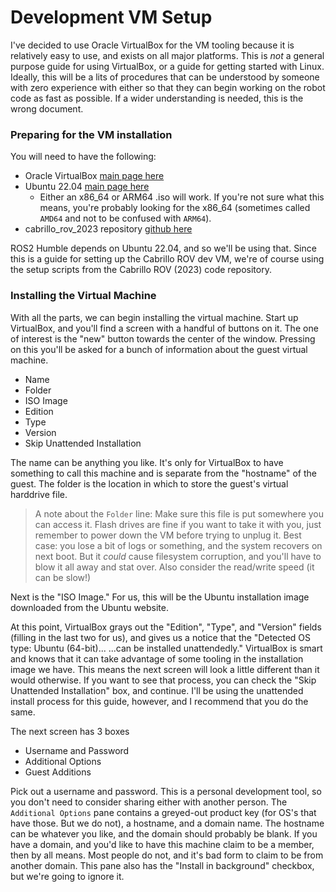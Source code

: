 # Development VM Setup

I've decided to use Oracle VirtualBox for the VM tooling because it is relatively easy to use, and exists on all major platforms. This is *not* a general purpose guide for using VirtualBox, or a guide for getting started with Linux. Ideally, this will be a lits of procedures that can be understood by someone with zero experience with either so that they can begin working on the robot code as fast as possible. If a wider understanding is needed, this is the wrong document.

### Preparing for the VM installation

You will need to have the following:

- Oracle VirtualBox [main page here](https://www.virtualbox.org/)
- Ubuntu 22.04 [main page here](https://ubuntu.com/)
    - Either an x86_64 or ARM64 .iso will work. If you're not sure what this means, you're probably looking for the x86_64 (sometimes called `AMD64` and not to be confused with `ARM64`).
 - cabrillo_rov_2023 repository [github here](https://github.com/CabrilloRoboticsClub/cabrillo_rov_2023)

ROS2 Humble depends on Ubuntu 22.04, and so we'll be using that. Since this is a guide for setting up the Cabrillo ROV dev VM, we're of course using the setup scripts from the Cabrillo ROV (2023) code repository.

### Installing the Virtual Machine

With all the parts, we can begin installing the virtual machine. Start up VirtualBox, and you'll find a screen with a handful of buttons on it. The one of interest is the "new" button towards the center of the window. Pressing on this you'll be asked for a bunch of information about the guest virtual machine.

- Name
- Folder
- ISO Image
- Edition
- Type
- Version
- Skip Unattended Installation

The name can be anything you like. It's only for VirtualBox to have something to call this machine and is separate from the "hostname" of the guest.
The folder is the location in which to store the guest's virtual harddrive file.

> A note about the `Folder` line: Make sure this file is put somewhere you can access it. Flash drives are fine if you want to take it with you, just remember to power down the VM before trying to unplug it. Best case: you lose a bit of logs or something, and the system recovers on next boot. But it *could* cause filesystem corruption, and you'll have to blow it all away and stat over.  Also consider the read/write speed (it can be slow!)

Next is the "ISO Image." For us, this will be the Ubuntu installation image downloaded from the Ubuntu website.

At this point, VirtualBox grays out the "Edition", "Type", and "Version" fields (filling in the last two for us), and gives us a notice that the "Detected OS type: Ubuntu (64-bit)... ...can be installed unattendedly." VirtualBox is smart and knows that it can take advantage of some tooling in the installation image we have. This means the next screen will look a little different than it would otherwise. If you want to see that process, you can check the "Skip Unattended Installation" box, and continue. I'll be using the unattended install process for this guide, however, and I recommend that you do the same.

The next screen has 3 boxes

- Username and Password
- Additional Options
- Guest Additions

Pick out a username and password. This is a personal development tool, so you don't need to consider sharing either with another person. The `Additional Options` pane contains a greyed-out product key (for OS's that have those. But we do not), a hostname, and a domain name. The hostname can be whatever you like, and the domain should probably be blank. If you have a domain, and you'd like to have this machine claim to be a member, then by all means. Most people do not, and it's bad form to claim to be from another domain. This pane also has the "Install in background" checkbox, but we're going to ignore it.
